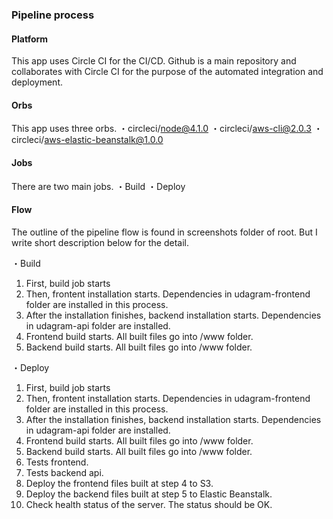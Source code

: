 ### Pipeline process

#### Platform

This app uses Circle CI for the CI/CD.
Github is a main repository and collaborates with Circle CI for the purpose of the automated integration and deployment.

#### Orbs

This app uses three orbs.
・circleci/node@4.1.0
・circleci/aws-cli@2.0.3
・circleci/aws-elastic-beanstalk@1.0.0

#### Jobs

There are two main jobs.
・Build
・Deploy

#### Flow

The outline of the pipeline flow is found in screenshots folder of root.
But I write short description below for the detail.

・Build

1. First, build job starts
2. Then, frontent installation starts. Dependencies in udagram-frontend folder are installed in this process.
3. After the installation finishes, backend installation starts. Dependencies in udagram-api folder are installed.
4. Frontend build starts. All built files go into /www folder.
5. Backend build starts. All built files go into /www folder.

・Deploy

1. First, build job starts
2. Then, frontent installation starts. Dependencies in udagram-frontend folder are installed in this process.
3. After the installation finishes, backend installation starts. Dependencies in udagram-api folder are installed.
4. Frontend build starts. All built files go into /www folder.
5. Backend build starts. All built files go into /www folder.
6. Tests frontend.
7. Tests backend api.
8. Deploy the frontend files built at step 4 to S3.
9. Deploy the backend files built at step 5 to Elastic Beanstalk.
10. Check health status of the server. The status should be OK.
